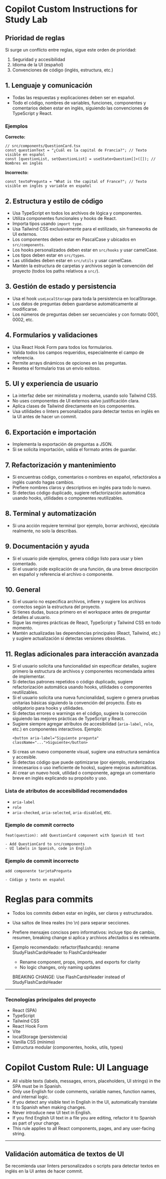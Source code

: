 

# Copilot Custom Instructions for Study Lab

## Prioridad de reglas

Si surge un conflicto entre reglas, sigue este orden de prioridad:
1. Seguridad y accesibilidad
2. Idioma de la UI (español)
3. Convenciones de código (inglés, estructura, etc.)



## 1. Lenguaje y comunicación
- Todas las respuestas y explicaciones deben ser en español.
- Todo el código, nombres de variables, funciones, componentes y comentarios deben estar en inglés, siguiendo las convenciones de TypeScript y React.

### Ejemplos

**Correcto:**
```tsx
// src/components/QuestionCard.tsx
const questionText = "¿Cuál es la capital de Francia?"; // Texto visible en español
const [questionList, setQuestionList] = useState<Question[]>([]); // Nombres en inglés
```

**Incorrecto:**
```tsx
const textoPregunta = "What is the capital of France?"; // Texto visible en inglés y variable en español
```


## 2. Estructura y estilo de código
- Usa TypeScript en todos los archivos de lógica y componentes.
- Utiliza componentes funcionales y hooks de React.
- Importa tipos usando `import type`.
- Usa Tailwind CSS exclusivamente para el estilizado, sin frameworks de UI externos.
- Los componentes deben estar en PascalCase y ubicados en `src/components`.
- Los hooks personalizados deben estar en `src/hooks` y usar camelCase.
- Los tipos deben estar en `src/types`.
- Las utilidades deben estar en `src/utils` y usar camelCase.
- Mantén la estructura de carpetas y archivos según la convención del proyecto (todos los paths relativos a `src/`).


## 3. Gestión de estado y persistencia
- Usa el hook `useLocalStorage` para toda la persistencia en localStorage.
- Los datos de preguntas deben guardarse automáticamente al modificarse.
- Los números de preguntas deben ser secuenciales y con formato 0001, 0002, etc.


## 4. Formularios y validaciones
- Usa React Hook Form para todos los formularios.
- Valida todos los campos requeridos, especialmente el campo de referencia.
- Permite arrays dinámicos de opciones en las preguntas.
- Resetea el formulario tras un envío exitoso.


## 5. UI y experiencia de usuario
- La interfaz debe ser minimalista y moderna, usando solo Tailwind CSS.
- No uses componentes de UI externos salvo justificación clara.
- Aplica clases de Tailwind directamente en los componentes.
- Usa utilidades o linters personalizados para detectar textos en inglés en la UI antes de hacer un commit.


## 6. Exportación e importación
- Implementa la exportación de preguntas a JSON.
- Si se solicita importación, valida el formato antes de guardar.


## 7. Refactorización y mantenimiento
- Si encuentras código, comentarios o nombres en español, refactóralos a inglés cuando hagas cambios.
- Prefiere nombres claros y descriptivos en inglés para todo lo nuevo.
- Si detectas código duplicado, sugiere refactorización automática usando hooks, utilidades o componentes reutilizables.


## 8. Terminal y automatización
- Si una acción requiere terminal (por ejemplo, borrar archivos), ejecútala realmente, no solo la describas.


## 9. Documentación y ayuda
- Si el usuario pide ejemplos, genera código listo para usar y bien comentado.
- Si el usuario pide explicación de una función, da una breve descripción en español y referencia el archivo o componente.



## 10. General
- Si el usuario no especifica archivos, infiere y sugiere los archivos correctos según la estructura del proyecto.
- Si tienes dudas, busca primero en el workspace antes de preguntar detalles al usuario.
- Sigue las mejores prácticas de React, TypeScript y Tailwind CSS en todo momento.
- Mantén actualizadas las dependencias principales (React, Tailwind, etc.) y sugiere actualización si detectas versiones obsoletas.


## 11. Reglas adicionales para interacción avanzada

- Si el usuario solicita una funcionalidad sin especificar detalles, sugiere primero la estructura de archivos y componentes recomendada antes de implementar.
- Si detectas patrones repetidos o código duplicado, sugiere refactorización automática usando hooks, utilidades o componentes reutilizables.
- Si el usuario solicita una nueva funcionalidad, sugiere o genera pruebas unitarias básicas siguiendo la convención del proyecto. Esto es obligatorio para hooks y utilidades.
- Si detectas errores o warnings en el código, sugiere la corrección siguiendo las mejores prácticas de TypeScript y React.
- Sugiere siempre agregar atributos de accesibilidad (`aria-label`, `role`, etc.) en componentes interactivos. Ejemplo:
	```tsx
	<button aria-label="Siguiente pregunta" className="...">Siguiente</button>
	```
- Si creas un nuevo componente visual, sugiere una estructura semántica y accesible.
- Si detectas código que puede optimizarse (por ejemplo, renderizados innecesarios o uso ineficiente de hooks), sugiere mejoras automáticas.
- Al crear un nuevo hook, utilidad o componente, agrega un comentario breve en inglés explicando su propósito y uso.

### Lista de atributos de accesibilidad recomendados
- `aria-label`
- `role`
- `aria-checked`, `aria-selected`, `aria-disabled`, etc.

### Ejemplo de commit correcto
```
feat(question): add QuestionCard component with Spanish UI text

- Add QuestionCard to src/components
- UI labels in Spanish, code in English
```

### Ejemplo de commit incorrecto
```
add componente tarjetaPregunta

- Código y texto en español
```

# Reglas para commits
- Todos los commits deben estar en inglés, ser claros y estructurados.
- Usa saltos de línea reales (no \n) para separar secciones.
- Prefiere mensajes concisos pero informativos: incluye tipo de cambio, resumen, breaking change si aplica y archivos afectados si es relevante.
- Ejemplo recomendado:
	refactor(flashcards): rename StudyFlashCardsHeader to FlashCardsHeader
  
	- Rename component, props, imports, and exports for clarity
	- No logic changes, only naming updates
  
	BREAKING CHANGE: Use FlashCardsHeader instead of StudyFlashCardsHeader

---

### Tecnologías principales del proyecto
- React (SPA)
- TypeScript
- Tailwind CSS
- React Hook Form
- Vite
- localStorage (persistencia)
- Vanilla CSS (mínimo)
- Estructura modular (componentes, hooks, utils, types)


# Copilot Custom Rule: UI Language

- All visible texts (labels, messages, errors, placeholders, UI strings) in the SPA must be in Spanish.
- Only use English for code comments, variable names, function names, and internal logic.
- If you detect any visible text in English in the UI, automatically translate it to Spanish when making changes.
- Never introduce new UI text in English.
- If you find English UI text in a file you are editing, refactor it to Spanish as part of your change.
- This rule applies to all React components, pages, and any user-facing string.

---

## Validación automática de textos de UI

Se recomienda usar linters personalizados o scripts para detectar textos en inglés en la UI antes de hacer commit.
